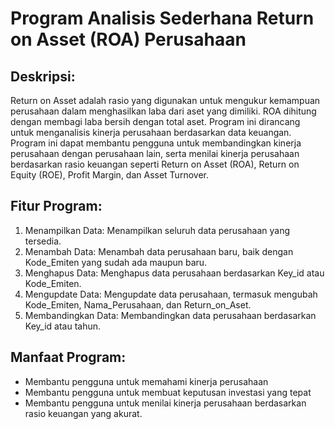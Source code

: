 # Program Analisis Sederhana Return on Asset (ROA) Perusahaan

## Deskripsi: 
Return on Asset adalah rasio yang digunakan untuk mengukur kemampuan perusahaan dalam menghasilkan laba dari aset yang dimiliki. ROA dihitung dengan membagi laba bersih dengan total aset.
Program ini dirancang untuk menganalisis kinerja perusahaan berdasarkan data keuangan. Program ini dapat membantu pengguna untuk membandingkan kinerja perusahaan dengan perusahaan lain, serta menilai kinerja perusahaan berdasarkan rasio keuangan seperti Return on Asset (ROA), Return on Equity (ROE), Profit Margin, dan Asset Turnover.

## Fitur Program:
1. Menampilkan Data: Menampilkan seluruh data perusahaan yang tersedia.
2. Menambah Data: Menambah data perusahaan baru, baik dengan Kode_Emiten yang sudah ada maupun baru.
3. Menghapus Data: Menghapus data perusahaan berdasarkan Key_id atau Kode_Emiten.
4. Mengupdate Data: Mengupdate data perusahaan, termasuk mengubah Kode_Emiten, Nama_Perusahaan, dan Return_on_Aset.
5. Membandingkan Data: Membandingkan data perusahaan berdasarkan Key_id atau tahun.

## Manfaat Program:
- Membantu pengguna untuk memahami kinerja perusahaan
- Membantu pengguna untuk membuat keputusan investasi yang tepat
- Membantu pengguna untuk menilai kinerja perusahaan berdasarkan rasio keuangan yang akurat.
